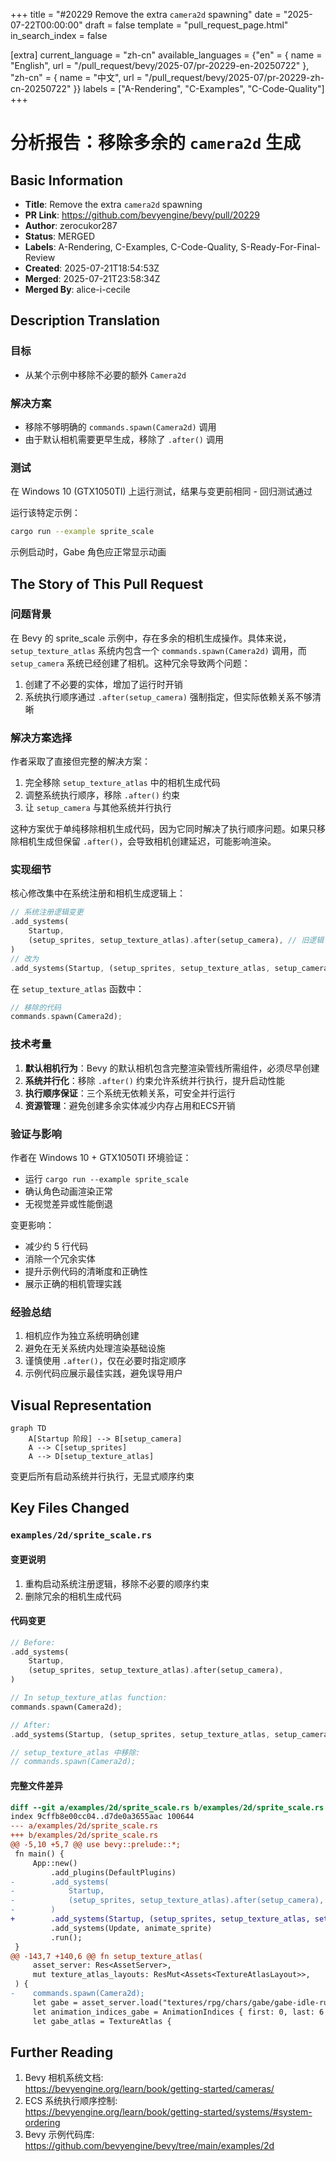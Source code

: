 +++
title = "#20229 Remove the extra `camera2d` spawning"
date = "2025-07-22T00:00:00"
draft = false
template = "pull_request_page.html"
in_search_index = false

[extra]
current_language = "zh-cn"
available_languages = {"en" = { name = "English", url = "/pull_request/bevy/2025-07/pr-20229-en-20250722" }, "zh-cn" = { name = "中文", url = "/pull_request/bevy/2025-07/pr-20229-zh-cn-20250722" }}
labels = ["A-Rendering", "C-Examples", "C-Code-Quality"]
+++

# 分析报告：移除多余的 `camera2d` 生成

## Basic Information
- **Title**: Remove the extra `camera2d` spawning
- **PR Link**: https://github.com/bevyengine/bevy/pull/20229
- **Author**: zerocukor287
- **Status**: MERGED
- **Labels**: A-Rendering, C-Examples, C-Code-Quality, S-Ready-For-Final-Review
- **Created**: 2025-07-21T18:54:53Z
- **Merged**: 2025-07-21T23:58:34Z
- **Merged By**: alice-i-cecile

## Description Translation
### 目标
- 从某个示例中移除不必要的额外 `Camera2d`

### 解决方案
- 移除不够明确的 `commands.spawn(Camera2d)` 调用
- 由于默认相机需要更早生成，移除了 `.after()` 调用

### 测试
在 Windows 10 (GTX1050TI) 上运行测试，结果与变更前相同 - 回归测试通过

运行该特定示例：
```bash
cargo run --example sprite_scale
```
示例启动时，Gabe 角色应正常显示动画

## The Story of This Pull Request

### 问题背景
在 Bevy 的 sprite_scale 示例中，存在多余的相机生成操作。具体来说，`setup_texture_atlas` 系统内包含一个 `commands.spawn(Camera2d)` 调用，而 `setup_camera` 系统已经创建了相机。这种冗余导致两个问题：
1. 创建了不必要的实体，增加了运行时开销
2. 系统执行顺序通过 `.after(setup_camera)` 强制指定，但实际依赖关系不够清晰

### 解决方案选择
作者采取了直接但完整的解决方案：
1. 完全移除 `setup_texture_atlas` 中的相机生成代码
2. 调整系统执行顺序，移除 `.after()` 约束
3. 让 `setup_camera` 与其他系统并行执行

这种方案优于单纯移除相机生成代码，因为它同时解决了执行顺序问题。如果只移除相机生成但保留 `.after()`，会导致相机创建延迟，可能影响渲染。

### 实现细节
核心修改集中在系统注册和相机生成逻辑上：
```rust
// 系统注册逻辑变更
.add_systems(
    Startup,
    (setup_sprites, setup_texture_atlas).after(setup_camera), // 旧逻辑
)
// 改为
.add_systems(Startup, (setup_sprites, setup_texture_atlas, setup_camera)) // 新逻辑
```

在 `setup_texture_atlas` 函数中：
```rust
// 移除的代码
commands.spawn(Camera2d);
```

### 技术考量
1. **默认相机行为**：Bevy 的默认相机包含完整渲染管线所需组件，必须尽早创建
2. **系统并行化**：移除 `.after()` 约束允许系统并行执行，提升启动性能
3. **执行顺序保证**：三个系统无依赖关系，可安全并行运行
4. **资源管理**：避免创建多余实体减少内存占用和ECS开销

### 验证与影响
作者在 Windows 10 + GTX1050TI 环境验证：
- 运行 `cargo run --example sprite_scale` 
- 确认角色动画渲染正常
- 无视觉差异或性能倒退

变更影响：
- 减少约 5 行代码
- 消除一个冗余实体
- 提升示例代码的清晰度和正确性
- 展示正确的相机管理实践

### 经验总结
1. 相机应作为独立系统明确创建
2. 避免在无关系统内处理渲染基础设施
3. 谨慎使用 `.after()`，仅在必要时指定顺序
4. 示例代码应展示最佳实践，避免误导用户

## Visual Representation

```mermaid
graph TD
    A[Startup 阶段] --> B[setup_camera]
    A --> C[setup_sprites]
    A --> D[setup_texture_atlas]
```

变更后所有启动系统并行执行，无显式顺序约束

## Key Files Changed

### `examples/2d/sprite_scale.rs`

#### 变更说明
1. 重构启动系统注册逻辑，移除不必要的顺序约束
2. 删除冗余的相机生成代码

#### 代码变更
```rust
// Before:
.add_systems(
    Startup,
    (setup_sprites, setup_texture_atlas).after(setup_camera),
)

// In setup_texture_atlas function:
commands.spawn(Camera2d);

// After:
.add_systems(Startup, (setup_sprites, setup_texture_atlas, setup_camera))

// setup_texture_atlas 中移除:
// commands.spawn(Camera2d);
```

#### 完整文件差异
```diff
diff --git a/examples/2d/sprite_scale.rs b/examples/2d/sprite_scale.rs
index 9cffb8e00cc04..d7de0a3655aac 100644
--- a/examples/2d/sprite_scale.rs
+++ b/examples/2d/sprite_scale.rs
@@ -5,10 +5,7 @@ use bevy::prelude::*;
 fn main() {
     App::new()
         .add_plugins(DefaultPlugins)
-        .add_systems(
-            Startup,
-            (setup_sprites, setup_texture_atlas).after(setup_camera),
-        )
+        .add_systems(Startup, (setup_sprites, setup_texture_atlas, setup_camera))
         .add_systems(Update, animate_sprite)
         .run();
 }
@@ -143,7 +140,6 @@ fn setup_texture_atlas(
     asset_server: Res<AssetServer>,
     mut texture_atlas_layouts: ResMut<Assets<TextureAtlasLayout>>,
 ) {
-    commands.spawn(Camera2d);
     let gabe = asset_server.load("textures/rpg/chars/gabe/gabe-idle-run.png");
     let animation_indices_gabe = AnimationIndices { first: 0, last: 6 };
     let gabe_atlas = TextureAtlas {
```

## Further Reading
1. Bevy 相机系统文档:  
   https://bevyengine.org/learn/book/getting-started/cameras/
2. ECS 系统执行顺序控制:  
   https://bevyengine.org/learn/book/getting-started/systems/#system-ordering
3. Bevy 示例代码库:  
   https://github.com/bevyengine/bevy/tree/main/examples/2d
